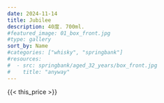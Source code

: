 ```yaml
---
date: 2024-11-14
title: Jubilee
description: 40度. 700ml.
#featured_image: 01_box_front.jpg
#type: gallery
sort_by: Name
#categories: ["whisky", "springbank"]
#resources:
#  - src: springbank/aged_32_years/box_front.jpg
#    title: "anyway"
---
```

{{< this_price >}}
